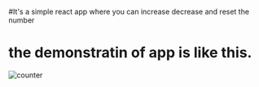 #It's a simple react app where you can increase decrease and reset the number
# the demonstratin of app is like this.
![counter](https://user-images.githubusercontent.com/79781138/168468060-f3135a21-d219-49cb-a88d-585152787448.png)
